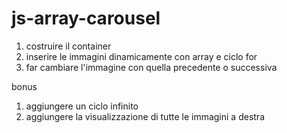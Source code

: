 # js-array-carousel

1. costruire il container
2. inserire le immagini dinamicamente con array e ciclo for
3. far cambiare l'immagine con quella precedente o successiva

bonus

1. aggiungere un ciclo infinito
2. aggiungere la visualizzazione di tutte le immagini a destra